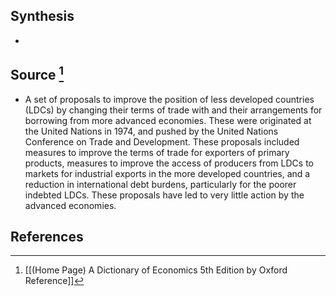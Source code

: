 ## Synthesis
- 
## Source [^1]
- A set of proposals to improve the position of less developed countries (LDCs) by changing their terms of trade with and their arrangements for borrowing from more advanced economies. These were originated at the United Nations in 1974, and pushed by the United Nations Conference on Trade and Development. These proposals included measures to improve the terms of trade for exporters of primary products, measures to improve the access of producers from LDCs to markets for industrial exports in the more developed countries, and a reduction in international debt burdens, particularly for the poorer indebted LDCs. These proposals have led to very little action by the advanced economies.
## References

[^1]: [[(Home Page) A Dictionary of Economics 5th Edition by Oxford Reference]]